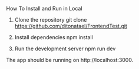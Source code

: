 How To Install and Run in Local
1. Clone the repository
   git clone https://github.com/ditonatael/FrontendTest.git

2. Install dependencies
   npm install

3. Run the development server
   npm run dev

The app should be running on http://localhost:3000.
   

